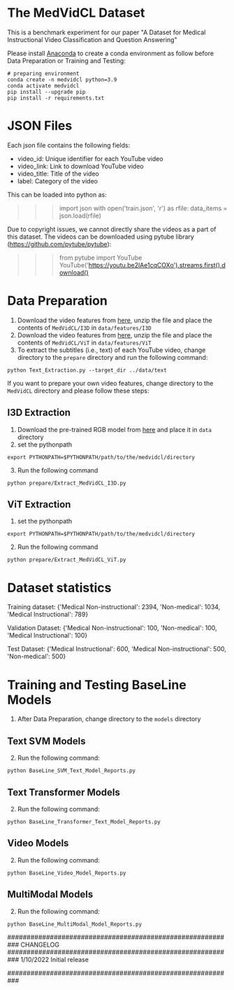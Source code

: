 # The MedVidCL Dataset

This is a benchmark experiment for our paper "A Dataset for Medical Instructional Video Classification and Question Answering" 

Please install [Anaconda](https://www.anaconda.com/distribution/) to create a conda environment as follow before Data Preparation or Training and Testing:
```shell script
# preparing environment
conda create -n medvidcl python=3.9
conda activate medvidcl
pip install --upgrade pip
pip install -r requirements.txt
```

# JSON Files

Each json file contains the following fields:

- video_id:
Unique identifier for each YouTube video
- video_link:
Link to download YouTube video
- video_title:
Title of the video
- label:
Category of the video



This can be loaded into python as:

>>> import json
>>> with open('train.json', 'r') as rfile:
>>>     data_items = json.load(rfile)


Due to copyright issues, we cannot directly share the videos as a part of this dataset. The videos can be downloaded using pytube library (https://github.com/pytube/pytube):

>>> from pytube import YouTube
>>> YouTube('https://youtu.be2lAe1cqCOXo').streams.first().download()

# Data Preparation

1) Download the video features from [here](https://bionlp.nlm.nih.gov/), unzip the file and place the contents of `MedVidCL/I3D` in `data/features/I3D`
2) Download the video features from [here](https://bionlp.nlm.nih.gov/), unzip the file and place the contents of `MedVidCL/ViT` in `data/features/ViT`
3) To extract the subtitles (i.e., text) of each YouTube video, change directory to the `prepare` directory and run the following command:

``python Text_Extraction.py --target_dir ../data/text
``

If you want to prepare your own video features, change directory to the `MedVidCL` directory and please follow these steps:

## I3D Extraction
1) Download the pre-trained RGB model from [here](https://github.com/piergiaj/pytorch-i3d/blob/master/models/rgb_imagenet.pt) and place it in `data` directory
2) set the pythonpath
```shell script
export PYTHONPATH=$PYTHONPATH/path/to/the/medvidcl/directory
```
3) Run the following command

``python prepare/Extract_MedVidCL_I3D.py
``

## ViT Extraction
1) set the pythonpath
```shell script
export PYTHONPATH=$PYTHONPATH/path/to/the/medvidcl/directory
```
2) Run the following command

``python prepare/Extract_MedVidCL_ViT.py
``

# Dataset statistics
Training dataset:
{'Medical Non-instructional': 2394, 'Non-medical': 1034, 'Medical Instructional': 789}

Validation Dataset:
{'Medical Non-instructional': 100, 'Non-medical': 100, 'Medical Instructional': 100}

Test Dataset:
{'Medical Instructional': 600, 'Medical Non-instructional': 500, 'Non-medical': 500}

# Training and Testing BaseLine Models

1) After Data Preparation, change directory to the `models` directory

## Text SVM Models
2) Run the following command:

``python BaseLine_SVM_Text_Model_Reports.py
``

## Text Transformer Models
2) Run the following command:

``python BaseLine_Transformer_Text_Model_Reports.py
``

## Video Models
2) Run the following command:

``python BaseLine_Video_Model_Reports.py
``

## MultiModal Models
2) Run the following command:

``python BaseLine_MultiModal_Model_Reports.py
``

###########################################################
CHANGELOG
###########################################################
1/10/2022
Initial release


###########################################################
